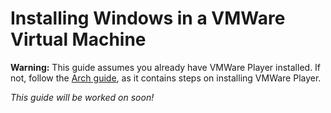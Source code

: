 # Installing Windows in a VMWare Virtual Machine

**Warning:** This guide assumes you already have VMWare Player installed. If not, follow the [Arch guide](../README.md), as it contains steps on installing VMWare Player.

*This guide will be worked on soon!*